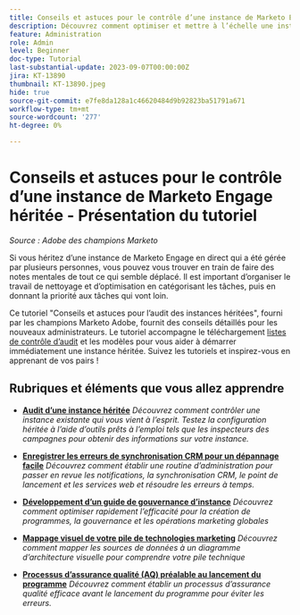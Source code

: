 ```yaml
---
title: Conseils et astuces pour le contrôle d’une instance de Marketo Engage héritée
description: Découvrez comment optimiser et mettre à l’échelle une instance de Marketo Engage en direct que vous avez héritée.
feature: Administration
role: Admin
level: Beginner
doc-type: Tutorial
last-substantial-update: 2023-09-07T00:00:00Z
jira: KT-13890
thumbnail: KT-13890.jpeg
hide: true
source-git-commit: e7fe8da128a1c46620484d9b92823ba51791a671
workflow-type: tm+mt
source-wordcount: '277'
ht-degree: 0%

---
```



# Conseils et astuces pour le contrôle d’une instance de Marketo Engage héritée - Présentation du tutoriel

*Source : Adobe des champions Marketo*

Si vous héritez d’une instance de Marketo Engage en direct qui a été gérée par plusieurs personnes, vous pouvez vous trouver en train de faire des notes mentales de tout ce qui semble déplacé. Il est important d’organiser le travail de nettoyage et d’optimisation en catégorisant les tâches, puis en donnant la priorité aux tâches qui vont loin.

Ce tutoriel &quot;Conseils et astuces pour l’audit des instances héritées&quot;, fourni par les champions Marketo Adobe, fournit des conseils détaillés pour les nouveaux administrateurs. Le tutoriel accompagne le téléchargement [listes de contrôle d’audit](https://experienceleague.adobe.com/docs/marketo/using/getting-started-with-marketo/inheriting-a-marketo-engage-instance/where-to-start.html) et les modèles pour vous aider à démarrer immédiatement une instance héritée. Suivez les tutoriels et inspirez-vous en apprenant de vos pairs ! 

## Rubriques et éléments que vous allez apprendre

* **[Audit d’une instance héritée](/help/tutorial-inherited-instance/audit-an-inherted-instance.md)**
  *Découvrez comment contrôler une instance existante qui vous vient à l’esprit. Testez la configuration héritée à l’aide d’outils prêts à l’emploi tels que les inspecteurs des campagnes pour obtenir des informations sur votre instance.*

* **[Enregistrer les erreurs de synchronisation CRM pour un dépannage facile](/help/tutorial-inherited-instance/log-crm-sync-errors-for-easy-troubleshootig.md)**
  *Découvrez comment établir une routine d’administration pour passer en revue les notifications, la synchronisation CRM, le point de lancement et les services web et résoudre les erreurs à temps.*

* **[Développement d’un guide de gouvernance d’instance](/help/tutorial-inherited-instance/develop-an-instance-governance-guide.md)**
  *Découvrez comment optimiser rapidement l’efficacité pour la création de programmes, la gouvernance et les opérations marketing globales*


* **[Mappage visuel de votre pile de technologies marketing](/help/tutorial-inherited-instance/create-a-visual-data-flow-diagram.md)**
  *Découvrez comment mapper les sources de données à un diagramme d’architecture visuelle pour comprendre votre pile technique*

* **[Processus d’assurance qualité (AQ) préalable au lancement du programme](/help/tutorial-inherited-instance/essential-program-pre-launch-qa.md)**
  *Découvrez comment établir un processus d’assurance qualité efficace avant le lancement du programme pour éviter les erreurs.*
